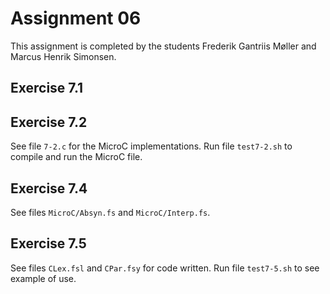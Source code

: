 # Assignment 06

This assignment is completed by the students Frederik Gantriis Møller and Marcus Henrik Simonsen.

## Exercise 7.1

## Exercise 7.2

See file `7-2.c` for the MicroC implementations.
Run file `test7-2.sh` to compile and run the MicroC file.

## Exercise 7.4

See files `MicroC/Absyn.fs` and `MicroC/Interp.fs`.

## Exercise 7.5

See files `CLex.fsl` and `CPar.fsy` for code written.
Run file `test7-5.sh` to see example of use.

